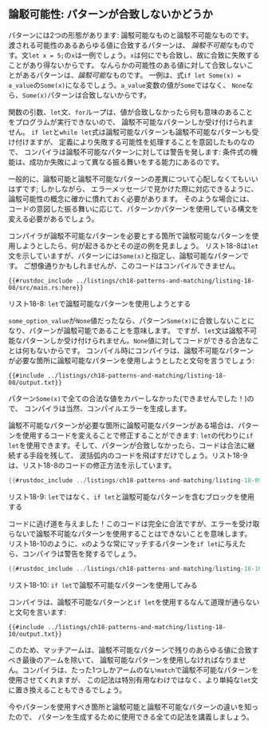 <!--
## Refutability: Whether a Pattern Might Fail to Match
-->

## 論駁可能性: パターンが合致しないかどうか

<!--
Patterns come in two forms: refutable and irrefutable. Patterns that will match
for any possible value passed are *irrefutable*. An example would be `x` in the
statement `let x = 5;` because `x` matches anything and therefore cannot fail
to match. Patterns that can fail to match for some possible value are
*refutable*. An example would be `Some(x)` in the expression `if let Some(x) =
a_value` because if the value in the `a_value` variable is `None` rather than
`Some`, the `Some(x)` pattern will not match.
-->

パターンには2つの形態があります: 論駁可能なものと論駁不可能なものです。渡される可能性のあるあらゆる値に合致するパターンは、
*論駁不可能*なものです。文`let x = 5;`の`x`は一例でしょう。`x`は何にでも合致し、故に合致に失敗することがあり得ないからです。
なんらかの可能性のある値に対して合致しないことがあるパターンは、*論駁可能*なものです。
一例は、式`if let Some(x) = a_value`の`Some(x)`になるでしょう。`a_value`変数の値が`Some`ではなく、
`None`なら、`Some(x)`パターンは合致しないからです。

<!--
Function parameters, `let` statements, and `for` loops can only accept
irrefutable patterns, because the program cannot do anything meaningful when
values don’t match. The `if let` and `while let` expressions accept
refutable and irrefutable patterns, but the compiler warns against
irrefutable patterns because by definition they’re intended to handle possible
failure: the functionality of a conditional is in its ability to perform
differently depending on success or failure.
-->

関数の引数、`let`文、`for`ループは、値が合致しなかったら何も意味のあることをプログラムが実行できないので、
論駁不可能なパターンしか受け付けられません。
`if let`と`while let`式は論駁可能なパターンも論駁不可能なパターンも受け付けますが、
定義により失敗する可能性を処理することを意図したものなので、
コンパイラは論駁不可能なパターンに対しては警告を発します:
条件式の機能は、成功か失敗によって異なる振る舞いをする能力にあるのです。

<!--
In general, you shouldn’t have to worry about the distinction between refutable
and irrefutable patterns; however, you do need to be familiar with the concept
of refutability so you can respond when you see it in an error message. In
those cases, you’ll need to change either the pattern or the construct you’re
using the pattern with, depending on the intended behavior of the code.
-->

一般的に、論駁可能と論駁不可能なパターンの差異について心配しなくてもいいはずです; しかしながら、
エラーメッセージで見かけた際に対応できるように、論駁可能性の概念に確かに慣れておく必要があります。
そのような場合には、コードの意図した振る舞いに応じて、パターンかパターンを使用している構文を変える必要があるでしょう。

<!--
Let’s look at an example of what happens when we try to use a refutable pattern
where Rust requires an irrefutable pattern and vice versa. Listing 18-8 shows a
`let` statement, but for the pattern we’ve specified `Some(x)`, a refutable
pattern. As you might expect, this code will not compile.
-->

コンパイラが論駁不可能なパターンを必要とする箇所で論駁可能なパターンを使用しようとしたら、何が起きるかとその逆の例を見ましょう。
リスト18-8は`let`文を示していますが、パターンには`Some(x)`と指定し、論駁可能なパターンです。
ご想像通りかもしれませんが、このコードはコンパイルできません。

```rust,ignore,does_not_compile
{{#rustdoc_include ../listings/ch18-patterns-and-matching/listing-18-08/src/main.rs:here}}
```

<!--
<span class="caption">Listing 18-8: Attempting to use a refutable pattern with
`let`</span>
-->

<span class="caption">リスト18-8: `let`で論駁可能なパターンを使用しようとする</span>

<!--
If `some_option_value` was a `None` value, it would fail to match the pattern
`Some(x)`, meaning the pattern is refutable. However, the `let` statement can
only accept an irrefutable pattern because there is nothing valid the code can
do with a `None` value. At compile time, Rust will complain that we’ve tried to
use a refutable pattern where an irrefutable pattern is required:
-->

`some_option_value`が`None`値だったなら、パターン`Some(x)`に合致しないことになり、パターンが論駁可能であることを意味します。
ですが、`let`文は論駁不可能なパターンしか受け付けられません。`None`値に対してコードができる合法なことは何もないからです。
コンパイル時にコンパイラは、論駁不可能なパターンが必要な箇所に論駁可能なパターンを使用しようとしたと文句を言うでしょう:

```console
{{#include ../listings/ch18-patterns-and-matching/listing-18-08/output.txt}}
```

<!--
Because we didn’t cover (and couldn’t cover!) every valid value with the
pattern `Some(x)`, Rust rightfully produces a compiler error.
-->

パターン`Some(x)`で全ての合法な値をカバーしなかった(できませんでした！)ので、
コンパイラは当然、コンパイルエラーを生成します。

<!--
If we have a refutable pattern where an irrefutable pattern is needed, we can
fix it by changing the code that uses the pattern: instead of using `let`, we
can use `if let`. Then if the pattern doesn’t match, the code will just skip
the code in the curly brackets, giving it a way to continue validly. Listing
18-9 shows how to fix the code in Listing 18-8.
-->

論駁不可能なパターンが必要な箇所に論駁可能なパターンがある場合は、パターンを使用するコードを変えることで修正することができます:
`let`の代わりに`if let`を使用できます。そして、パターンが合致しなかったら、コードは合法に継続する手段を残して、
波括弧内のコードを飛ばすだけでしょう。リスト18-9は、リスト18-8のコードの修正方法を示しています。

```rust
{{#rustdoc_include ../listings/ch18-patterns-and-matching/listing-18-09/src/main.rs:here}}
```

<!--
<span class="caption">Listing 18-9: Using `if let` and a block with refutable
patterns instead of `let`</span>
-->

<span class="caption">リスト18-9: `let`ではなく、`if let`と論駁可能なパターンを含むブロックを使用する</span>

<!--
We’ve given the code an out! This code is perfectly valid, although it means we
cannot use an irrefutable pattern without receiving an error. If we give `if
let` a pattern that will always match, such as `x`, as shown in Listing 18-10,
the compiler will give a warning.
-->

コードに逃げ道を与えました！このコードは完全に合法ですが、エラーを受け取らないで論駁不可能なパターンを使用することはできないことを意味します。
リスト18-10のように、`x`のような常にマッチするパターンを`if let`に与えたら、コンパイラは警告を発するでしょう。

```rust
{{#rustdoc_include ../listings/ch18-patterns-and-matching/listing-18-10/src/main.rs:here}}
```

<!--
<span class="caption">Listing 18-10: Attempting to use an irrefutable pattern
with `if let`</span>
-->

<span class="caption">リスト18-10: `if let`で論駁不可能なパターンを使用してみる</span>

<!--
Rust complains that it doesn’t make sense to use `if let` with an irrefutable
pattern:
-->

コンパイラは、論駁不可能なパターンと`if let`を使用するなんて道理が通らないと文句を言います:

```console
{{#include ../listings/ch18-patterns-and-matching/listing-18-10/output.txt}}
```

<!--
For this reason, match arms must use refutable patterns, except for the last
arm, which should match any remaining values with an irrefutable pattern. Rust
allows us to use an irrefutable pattern in a `match` with only one arm, but
this syntax isn’t particularly useful and could be replaced with a simpler
`let` statement.
-->

このため、マッチアームは、論駁不可能なパターンで残りのあらゆる値に合致すべき最後のアームを除いて、
論駁可能なパターンを使用しなければなりません。コンパイラは、たった1つしかアームのない`match`で論駁不可能なパターンを使用させてくれますが、
この記法は特別有用なわけではなく、より単純な`let`文に置き換えることもできるでしょう。

<!--
Now that you know where to use patterns and the difference between refutable
and irrefutable patterns, let’s cover all the syntax we can use to create
patterns.
-->

今やパターンを使用すべき箇所と論駁可能と論駁不可能なパターンの違いを知ったので、
パターンを生成するために使用できる全ての記法を講義しましょう。
